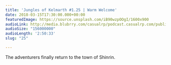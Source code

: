 ```yaml
---
title: 'Jungles of Kelmarth #1.25 | Warm Welcome'
date: 2018-03-15T17:30:00.000+00:00
featuredImage: https://source.unsplash.com/iB90wzpOOgI/1600x900
audioLink: http://media.blubrry.com/casualrp/podcast.casualrp.com/public/EP%20025%20-%20Warm%20Welcome.mp3
audioSize: "156000000"
audioLength: '2:50:33'
slug: "25"

---
```

The adventurers finally return to the town of Shinrin. 